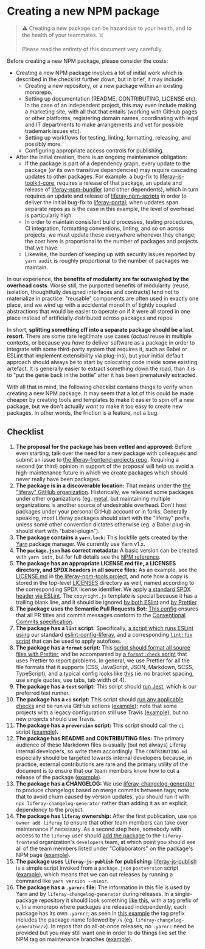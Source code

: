 # Creating a new NPM package

> :warning: Creating a new package can be hazardous to your health, and to the health of your teammates. :skull_and_crossbones:
>
> Please read the _entirety_ of this document very carefully.

Before creating a new NPM package, please consider the costs:

-   Creating a new NPM package involves a lot of initial work which is described in the checklist further down, but in brief, it may include:
    -   Creating a new repository, or a new package within an existing monorepo.
    -   Setting up documentation (README, CONTRIBUTING, LICENSE etc). In the case of an independent project, this may even include making a marketing site, with all that that entails (working with GitHub pages or other platforms, registering domain names, coordinating with legal and IT departments to make arrangements and vet for possible trademark issues etc).
    -   Setting up workflows for testing, linting, formatting, releasing, and possibly more.
    -   Configuring appropriate access controls for publishing.
-   After the initial creation, there is an ongoing maintenance obligation:
    -   If the package is part of a dependency graph, every update to the package (or its own transitive dependencies) may require cascading updates to other packages. For example: a bug-fix to [liferay-js-toolkit-core](https://github.com/liferay/liferay-js-toolkit/tree/3.x-WIP/packages/liferay-js-toolkit-core), requires a release of that package, an update and release of [liferay-npm-bundler](https://github.com/liferay/liferay-js-toolkit/tree/3.x-WIP/packages/liferay-npm-bundler) (and other dependents), which in turn requires an update and release of [liferay-npm-scripts](https://github.com/liferay/liferay-npm-tools/tree/master/packages/liferay-npm-scripts) in order to deliver the initial bug-fix to [liferay-portal](https://github.com/liferay/liferay-portal); when updates span separate repos as is the case in this example, the level of overhead is particularly high.
    -   In order to maintain consistent build processes, testing procedures, CI integration, formatting conventions, linting, and so on across projects, we must update these everywhere whenever they change; the cost here is proportional to the number of packages and projects that we have.
    -   Likewise, the burden of keeping up with security issues reported by `yarn audit` is roughly proportional to the number of packages we maintain.

In our experience, **the benefits of modularity are far outweighed by the overhead costs**. Worse still, the purported benefits of modularity (reuse, isolation, thoughtfully designed interfaces and contracts) tend not to materialize in practice: "reusable" components are often used in exactly one place, and we wind up with a accidental monolith of tightly coupled abstractions that would be easier to operate on if it were all stored in one place instead of artificially distributed across packages and repos.

In short, **splitting something off into a separate package should be a last resort**. There are some rare legitimate use cases (_actual_ reuse in multiple contexts, or because you _have to_ deliver software as a package in order to integrate with some third-party system that requires it, such as Babel or ESLint that implement extensibility via plug-ins), but your initial default approach should always be to start by colocating code inside some existing artefact. It is generally easier to extract something down the road, than it is to "put the genie back in the bottle" after it has been prematurely extracted.

With all that in mind, the following checklist contains things to verify when creating a new NPM package. It may seem that a lot of this could be made cheaper by creating tools and templates to make it easier to spin off a new package, but we don't actually _want_ to make it too easy to create new packages. In other words, the friction is a feature, not a bug.

## Checklist

1. **The proposal for the package has been vetted and approved:** Before even starting, talk over the need for a new package with colleagues and submit an issue to [the liferay-frontend-projects repo](https://github.com/liferay/liferay-frontend-projects/issues). Requiring a second (or third) opinion in support of the proposal will help us avoid a high-maintenance future in which we create packages which should never really have been packages.
2. **The package is in a discoverable location:** That means under the [the "liferay" GitHub organization](https://github.com/liferay). Historically, we released some packages under other organizations (eg. [metal](https://github.com/metal), but maintaining multiple organizations is another source of undesirable overhead. Don't host packages under your personal GitHub account or in forks. Generally speaking, most Liferay packages should start with the "liferay" prefix, unless some other convention dictates otherwise (eg. a Babel plug-in should start with "babel-plugin").
3. **The package contains a `yarn.lock`:** This lockfile gets created by the [Yarn](https://github.com/yarnpkg/yarn) package manager. We currently use Yarn v1.x.
4. **The `package.json` has correct metadata:** A basic version can be created with `yarn init`, but for full details see the [NPM reference](https://docs.npmjs.com/configuring-npm/package-json.html).
5. **The package has an appropriate LICENSE.md file, a LICENSES directory, and SPDX headers in all source files:** As an example, see the [LICENSE.md](https://github.com/liferay/liferay-npm-tools/blob/master/LICENSE.md) in [the liferay-npm-tools project](https://github.com/liferay/liferay-npm-tools), and note how a copy is stored in the top-level [LICENSES](https://github.com/liferay/liferay-npm-tools/tree/master/LICENSES) directory as well, named according to the corresponding SPDX license identifier. We apply [a standard SPDX header](https://github.com/liferay/liferay-npm-tools/blob/master/copyright.js) [via ESLint](https://github.com/liferay/liferay-npm-tools/blob/e8694e8bd6042dc7d81e174c8379322e8d3b6cb1/.eslintrc.js#L20-L25). The `copyright.js` template is special because it has a trailing blank line, and it should be ignored [by both ESlint](https://github.com/liferay/liferay-npm-tools/blob/master/.eslintignore) and [by Prettier](https://github.com/liferay/liferay-npm-tools/blob/master/.prettierignore).
6. **The package uses the Semantic Pull Requests Bot:** [This config](https://github.com/liferay/liferay-npm-tools/blob/master/.github/semantic.yml) ensures that all PR titles and commit messages conform to the [Conventional Commits specification](https://www.conventionalcommits.org/en/v1.0.0/).
7. **The package has a `lint` script:** Specifically, [a script which runs ESLint](https://github.com/liferay/liferay-npm-tools/blob/e8694e8bd6042dc7d81e174c8379322e8d3b6cb1/package.json#L20) [using](https://github.com/liferay/liferay-npm-tools/blob/e8694e8bd6042dc7d81e174c8379322e8d3b6cb1/.eslintrc.js#L14) our standard [eslint-config-liferay](https://github.com/liferay/eslint-config-liferay), and a corresponding [`lint:fix` script](https://github.com/liferay/liferay-npm-tools/blob/e8694e8bd6042dc7d81e174c8379322e8d3b6cb1/package.json#L21) that can be used to apply autofixes.
8. **The package has a `format` script:** This [script should format all source files with Prettier](https://github.com/liferay/liferay-npm-tools/blob/e8694e8bd6042dc7d81e174c8379322e8d3b6cb1/package.json#L18), and be accompanied by [a `format:check` script](https://github.com/liferay/liferay-npm-tools/blob/e8694e8bd6042dc7d81e174c8379322e8d3b6cb1/package.json#L19) that uses Prettier to report problems. In general, we use Prettier for all the file formats that it supports (CSS, JavaScript, JSON, Markdown, SCSS, TypeScript), and a typical config looks like [this](https://github.com/liferay/liferay-npm-tools/blob/master/.prettierrc.js) (ie. no bracket spacing, use single quotes, use tabs, tab width of 4).
9. **The package has a `test` script:** This script should [run Jest](https://github.com/liferay/liferay-npm-tools/blob/e8694e8bd6042dc7d81e174c8379322e8d3b6cb1/package.json#L23), which is our preferred test runner.
10. **The package has a `ci` script:** This script should [run any applicable checks](https://github.com/liferay/liferay-npm-tools/blob/e8694e8bd6042dc7d81e174c8379322e8d3b6cb1/package.json#L17) and be run via GitHub actions ([example](https://github.com/liferay/eslint-config-liferay/blob/master/.github/workflows/global.yml)); note that some projects with a legacy configuration still use Travis ([example](https://github.com/liferay/liferay-npm-tools/blob/e8694e8bd6042dc7d81e174c8379322e8d3b6cb1/.travis.yml)), but no new projects should use Travis.
11. **The package has a `preversion` script:** This script should call the `ci` script ([example](https://github.com/liferay/eslint-config-liferay/blob/f601126eab23607ee569a4d3a8b218b3be967a0d/package.json#L57)).
12. **The package has README and CONTRIBUTING files:** The primary audience of these Markdown files is usually (but not always) Liferay internal developers, so write them accordingly. The `CONTRIBUTING.md` especially should be targeted towards internal developers because, in practice, external contributions are rare and the primary utility of the document is to ensure that our team members know how to cut a release of the package ([example](https://github.com/liferay/liferay-npm-tools/blob/master/CONTRIBUTING.md)).
13. **The package has a CHANGELOG:** We use [liferay-changelog-generator](https://github.com/liferay/liferay-npm-tools/tree/master/packages/liferay-changelog-generator) to produce changelogs based on merge commits between tags; note that to avoid churn caused by version updates, you should run it with `npx liferay-changelog-generator` rather than adding it as an explicit dependency to the project.
14. **The package has `liferay` ownership:** After the first publication, use `npm owner add liferay` to ensure that other team members can take over maintenance if necessary. As a second step here, somebody with access to the `liferay` user should [add the package](https://www.npmjs.com/settings/liferay-frontend/teams/team/developers/access) to the `liferay-frontend` organization's `developers` team, at which point you should see all of the team members listed under "Collaborators" on the package's NPM page ([example](https://www.npmjs.com/package/liferay-link-checker)).
15. **The package uses `liferay-js-publish` for publishing:** [liferay-js-publish](https://github.com/liferay/liferay-npm-tools/tree/master/packages/liferay-js-publish) is a simple script invoked from a `package.json` `postversion` script ([example](https://github.com/liferay/eslint-config-liferay/blob/f601126eab23607ee569a4d3a8b218b3be967a0d/package.json#L56)), which means that we can cut releases by running a command like `yarn version --minor`.
16. **The package has a `.yarnrc` file:** The information in this file is used by Yarn and by `liferay-changelog-generator` during releases. In a single-package repository it should look something [like this](https://github.com/liferay/eslint-config-liferay/blob/master/.yarnrc), with a tag prefix of `v`. In a monorepo where packages are released independently, each package has its own `.yarnrc`; as seen in [this example](https://github.com/liferay/liferay-npm-tools/blob/master/packages/liferay-changelog-generator/.yarnrc) the tag prefix includes the package name followed by `/v` (eg. `liferay-changelog-generator/v`). In repos that do all-at-once releases, no `.yarnrc` need be provided but you may still want one in order to do things like set the NPM tag on maintenance branches ([example](https://github.com/liferay/liferay-js-themes-toolkit/blob/9.x/.yarnrc)).
